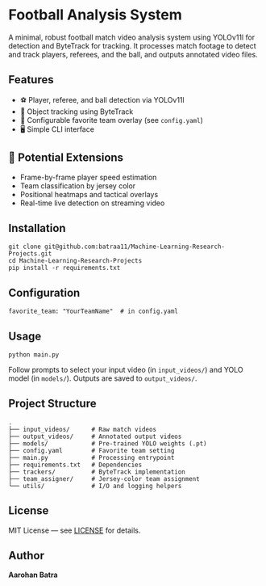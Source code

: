 # Football Analysis System

A minimal, robust football match video analysis system using YOLOv11l for detection and ByteTrack for tracking. It processes match footage to detect and track players, referees, and the ball, and outputs annotated video files.

## Features
- ⚽ Player, referee, and ball detection via YOLOv11l
- 🎯 Object tracking using ByteTrack
- 🔧 Configurable favorite team overlay (see `config.yaml`)
- 🖥️ Simple CLI interface

## 🚀 Potential Extensions

- Frame-by-frame player speed estimation  
- Team classification by jersey color  
- Positional heatmaps and tactical overlays  
- Real-time live detection on streaming video  

## Installation
    git clone git@github.com:batraa11/Machine-Learning-Research-Projects.git
    cd Machine-Learning-Research-Projects
    pip install -r requirements.txt

## Configuration
    favorite_team: "YourTeamName"  # in config.yaml

## Usage
    python main.py
Follow prompts to select your input video (in `input_videos/`) and YOLO model (in `models/`). Outputs are saved to `output_videos/`.

## Project Structure
    .
    ├── input_videos/      # Raw match videos
    ├── output_videos/     # Annotated output videos
    ├── models/            # Pre-trained YOLO weights (.pt)
    ├── config.yaml        # Favorite team setting
    ├── main.py            # Processing entrypoint
    ├── requirements.txt   # Dependencies
    ├── trackers/          # ByteTrack implementation
    ├── team_assigner/     # Jersey-color team assignment
    └── utils/             # I/O and logging helpers

## License
MIT License — see [LICENSE](LICENSE) for details.

## Author
**Aarohan Batra**

